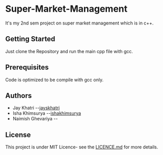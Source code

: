 # Super-Market-Management
It's my 2nd sem project on super market management which is in c++.

## Getting Started
Just clone the Repository and run the main cpp file with gcc.

## Prerequisites
Code is optimized to be compile with gcc only.

## Authors
- Jay Khatri --[jayskhatri](https://github.com/jayskhatri)
- Isha Khimsurya --[ishakhimsurya](https://github.com/ishakhimsurya)
- Naimish Ghevariya --

## License
This project is under MIT Licence- see the [LICENCE.md](https://github.com/jayskhatri/Super-Market-Management/blob/master/LICENSE) for more details.
